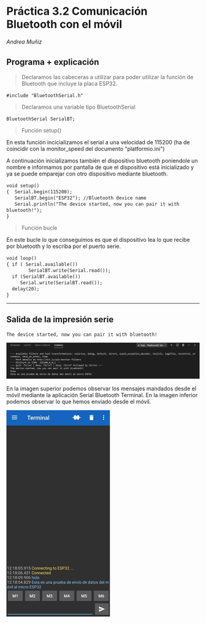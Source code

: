 # Práctica 3.2 Comunicación Bluetooth con el móvil
###### Andrea Muñiz
<p></p>

## Programa + explicación

>Declaramos las cabeceras a utilizar para poder utilizar la función de Bluetooth que incluye la placa ESP32.

```
#include "BluetoothSerial.h"
```

>Declaramos una variable tipo BluetoothSerial

```
BluetoothSerial SerialBT;
```

>Función setup()

En esta función incicializamos el serial a una velocidad de 115200 (ha de coincidir con la monitor_speed del documento "platformio.ini")<p></p>
A continuación inicializamos también el dispositivo bluetooth poniendole un nombre e informamos por pantalla de que el dispositivo está inicializado y ya se puede emparejar con otro dispositivo mediante bluetooth.

```
void setup()
{  Serial.begin(115200);
   SerialBT.begin("ESP32"); //Bluetooth device name
   Serial.println("The device started, now you can pair it with bluetooth!");
}
```

>Función bucle 

En este bucle lo que conseguimos es que el dispositivo lea lo que recibe por bluetooth y lo escriba por el puerto serie.

```
void loop()
{ if ( Serial.available())
        SerialBT.write(Serial.read());
  if (SerialBT.available())
     Serial.write(SerialBT.read());
  delay(20);
}
```

***

## Salida de la impresión serie

```
The device started, now you can pair it with bluetooth!
```
![Salida por terminal serie](serial_print_bluetooth.png)

En la imagen superior podemos observar los mensajes mandados desde el móvil mediante la aplicación Serial Bluetooth Terminal.
En la imagen inferior podemos observar lo que hemos enviado desde el móvil.

![Captura móvil](serial_print_bt_movil2.jpg)